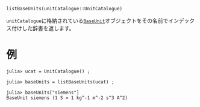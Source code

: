 ```
listBaseUnits(unitCatalogue::UnitCatalogue)
```

`unitCatalogue`に格納されている[`BaseUnit`](@ref)オブジェクトをその名前でインデックス付けした辞書を返します。

# 例

```jldoctest
julia> ucat = UnitCatalogue() ;

julia> baseUnits = listBaseUnits(ucat) ;

julia> baseUnits["siemens"]
BaseUnit siemens (1 S = 1 kg^-1 m^-2 s^3 A^2)
```
